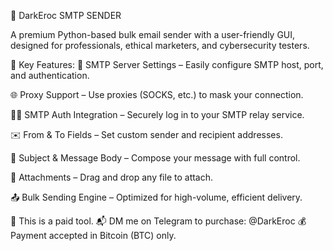 📧 DarkEroc SMTP SENDER

A premium Python-based bulk email sender with a user-friendly GUI, designed for professionals, ethical marketers, and cybersecurity testers.

🚀 Key Features:
🔐 SMTP Server Settings – Easily configure SMTP host, port, and authentication.

🌐 Proxy Support – Use proxies (SOCKS, etc.) to mask your connection.

🧑‍💼 SMTP Auth Integration – Securely log in to your SMTP relay service.

✉️ From & To Fields – Set custom sender and recipient addresses.

📝 Subject & Message Body – Compose your message with full control.

📎 Attachments – Drag and drop any file to attach.

📤 Bulk Sending Engine – Optimized for high-volume, efficient delivery.

💸 This is a paid tool.
📬 DM me on Telegram to purchase: @DarkEroc
💰 Payment accepted in Bitcoin (BTC) only.
